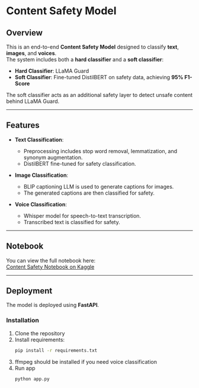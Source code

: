 # Content Safety Model

## Overview
This is an end-to-end **Content Safety Model** designed to classify **text**, **images**, and **voices**.  
The system includes both a **hard classifier** and a **soft classifier**:

- **Hard Classifier**: LLaMA Guard  
- **Soft Classifier**: Fine-tuned DistilBERT on safety data, achieving **95% F1-Score**

The soft classifier acts as an additional safety layer to detect unsafe content behind LLaMA Guard.

---

## Features
- **Text Classification**:  
  - Preprocessing includes stop word removal, lemmatization, and synonym augmentation.  
  - DistilBERT fine-tuned for safety classification.  

- **Image Classification**:  
  - BLIP captioning LLM is used to generate captions for images.  
  - The generated captions are then classified for safety.  

- **Voice Classification**:  
  - Whisper model for speech-to-text transcription.  
  - Transcribed text is classified for safety.  

---

## Notebook
You can view the full notebook here:  
[Content Safety Notebook on Kaggle](https://www.kaggle.com/code/mouradadel333/toxic-content-classifiere586bd1c1f)

---

## Deployment
The model is deployed using **FastAPI**.  

### Installation
1. Clone the repository
2. Install requirements:
   ```bash
   pip install -r requirements.txt
   ```
3. ffmpeg should be installed if you need voice classification
3. Run app
   ```bash
   python app.py
   ```
